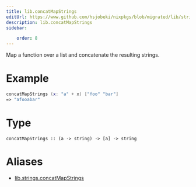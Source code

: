 ```yaml
---
title: lib.concatMapStrings
editUrl: https://www.github.com/hsjobeki/nixpkgs/blob/migrated/lib/strings.nix#L78C22
description: lib.concatMapStrings
sidebar:

    order: 8
---
```


Map a function over a list and concatenate the resulting strings.

# Example

```nix
concatMapStrings (x: "a" + x) ["foo" "bar"]
=> "afooabar"
```

# Type

```
concatMapStrings :: (a -> string) -> [a] -> string
```


# Aliases

- [lib.strings.concatMapStrings](/nix-doc-comments/reference/lib/strings/lib-strings-concatmapstrings)


